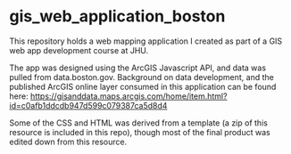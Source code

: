 # gis_web_application_boston
This repository holds a web mapping application I created as part of a GIS web app development course at JHU. 

The app was designed using the ArcGIS Javascript API, and data was pulled from data.boston.gov.  Background on data development, and the published ArcGIS online layer consumed in this application can be found here: https://gisanddata.maps.arcgis.com/home/item.html?id=c0afb1ddcdb947d599c079387ca5d8d4

Some of the CSS and HTML was derived from a template (a zip of this resource is included in this repo), though most of the final product was edited down from this resource.
